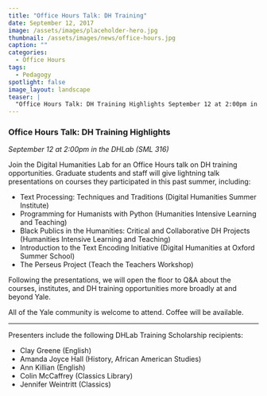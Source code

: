 ```yaml
---
title: "Office Hours Talk: DH Training"
date: September 12, 2017
image: /assets/images/placeholder-hero.jpg
thumbnail: /assets/images/news/office-hours.jpg
caption: ""
categories: 
  - Office Hours
tags:
  - Pedagogy
spotlight: false 
image_layout: landscape
teaser: |
  "Office Hours Talk: DH Training Highlights September 12 at 2:00pm in the DHLab (SML 316) Join the Digital Humanities Lab for an Office Hours talk on DH training opportunities. Graduate students and..."
---
```


### Office Hours Talk: DH Training Highlights
*September 12 at 2:00pm in the DHLab (SML 316)*

Join the Digital Humanities Lab for an Office Hours talk on DH training opportunities. Graduate students and staff will give lightning talk presentations on courses they participated in this past summer, including:

 * Text Processing: Techniques and Traditions (Digital Humanities Summer Institute)
 * Programming for Humanists with Python (Humanities Intensive Learning and Teaching)
 * Black Publics in the Humanities: Critical and Collaborative DH Projects (Humanities Intensive Learning and Teaching)
 * Introduction to the Text Encoding Initiative (Digital Humanities at Oxford Summer School)
 * The Perseus Project (Teach the Teachers Workshop)

Following the presentations, we will open the floor to Q&amp;A about the courses, institutes, and DH training opportunities more broadly at and beyond Yale.

All of the Yale community is welcome to attend. Coffee will be available.
   
---

Presenters include the following DHLab Training Scholarship recipients:
* Clay Greene (English)
* Amanda Joyce Hall (History, African American Studies)
* Ann Killian (English)
* Colin McCaffrey (Classics Library)
* Jennifer Weintritt (Classics)